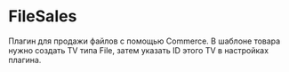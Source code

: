 # FileSales
Плагин для продажи файлов с помощью Commerce.
В шаблоне товара нужно создать TV типа File, затем указать ID этого TV в настройках плагина.
